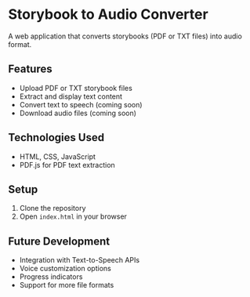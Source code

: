 # Storybook to Audio Converter

A web application that converts storybooks (PDF or TXT files) into audio format.

## Features

- Upload PDF or TXT storybook files
- Extract and display text content
- Convert text to speech (coming soon)
- Download audio files (coming soon)

## Technologies Used

- HTML, CSS, JavaScript
- PDF.js for PDF text extraction

## Setup

1. Clone the repository
2. Open `index.html` in your browser

## Future Development

- Integration with Text-to-Speech APIs
- Voice customization options
- Progress indicators
- Support for more file formats
